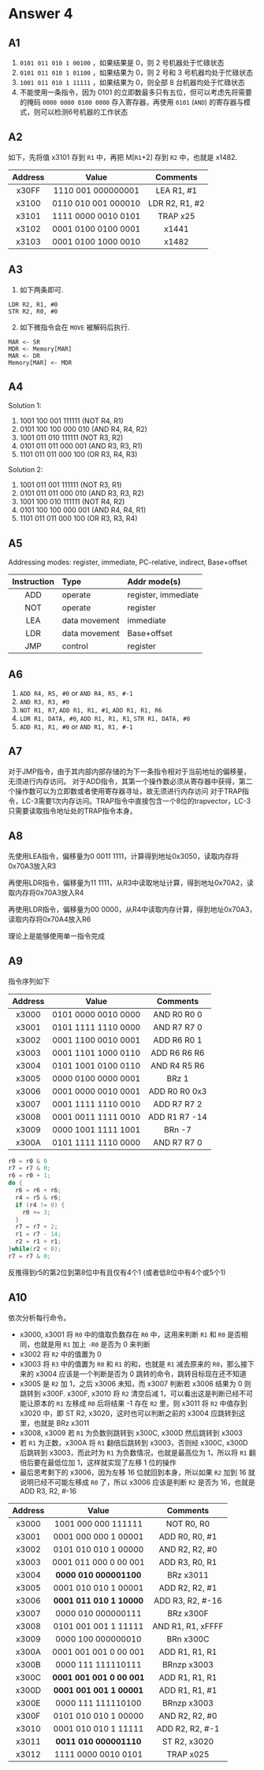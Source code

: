 # Answer 4

## A1

1. `0101 011 010 1 00100` ，如果结果是 0，则 2 号机器处于忙碌状态
2. `0101 011 010 1 01100` ，如果结果为 0，则 2 号和 3 号机器均处于忙碌状态
3. `1001 011 010 1 11111` ，如果结果为 0，则全部 8 台机器均处于忙碌状态
4. 不能使用一条指令，因为 0101 的立即数最多只有五位，但可以考虑先将需要的掩码 `0000 0000 0100 0000` 存入寄存器，再使用 `0101` (`AND`) 的寄存器与模式，则可以检测6号机器的工作状态

## A2

如下，先将值 x3101 存到 `R1` 中，再把 M[`R1`+2] 存到 `R2` 中，也就是 x1482.

| Address |        Value        |    Comments    |
| :-----: | :-----------------: | :------------: |
|  x30FF  | 1110 001 000000001  |   LEA R1, #1   |
|  x3100  | 0110 010 001 000010 | LDR R2, R1, #2 |
|  x3101  | 1111 0000 0010 0101 |    TRAP x25    |
|  x3102  | 0001 0100 0100 0001 |     x1441      |
|  x3103  | 0001 0100 1000 0010 |     x1482      |

## A3

1. 如下两条即可.

```
LDR R2, R1, #0
STR R2, R0, #0
```

2. 如下微指令会在 `MOVE` 被解码后执行.

```
MAR <- SR
MDR <- Memory[MAR]
MAR <- DR
Memory[MAR] <- MDR
```

## A4

Solution 1:

1. 1001 100 001 111111 (NOT R4, R1)
2. 0101 100 100 000 010 (AND R4, R4, R2)
3. 1001 011 010 111111 (NOT R3, R2)
4. 0101 011 011 000 001 (AND R3, R3, R1)
5. 1101 011 011 000 100 (OR R3, R4, R3)

Solution 2:

1. 1001 011 001 111111 (NOT R3, R1)
2. 0101 011 011 000 010 (AND R3, R3, R2)
3. 1001 100 010 111111 (NOT R4, R2)
4. 0101 100 100 000 001 (AND R4, R4, R1)
5. 1101 011 011 000 100 (OR R3, R3, R4)

## A5

Addressing modes: register, immediate, PC-relative, indirect, Base+offset

| Instruction | Type          | Addr mode(s)        |
| :---------: | :------------ | :------------------ |
|     ADD     | operate       | register, immediate |
|     NOT     | operate       | register            |
|     LEA     | data movement | immediate           |
|     LDR     | data movement | Base+offset         |
|     JMP     | control       | register            |

## A6

1. `ADD R4, R5, #0` or `AND R4, R5, #-1`
2. `AND R3, R3, #0`
3. `NOT R1, R7`, `ADD R1, R1, #1`, `ADD R1, R1, R6`
4. `LDR R1, DATA, #0`, `ADD R1, R1, R1`, `STR R1, DATA, #0`
5. `ADD R1, R1, #0` or `AND R1, R1, #-1`

## A7

对于JMP指令，由于其内部内部存储的为下一条指令相对于当前地址的偏移量，无须进行内存访问。
对于ADD指令，其第一个操作数必须从寄存器中获得，第二个操作数可以为立即数或者使用寄存器寻址，故无须进行内存访问
对于TRAP指令，LC-3需要1次内存访问。TRAP指令中直接包含一个8位的trapvector，LC-3只需要读取指令地址处的TRAP指令本身。

## A8

先使用LEA指令，偏移量为0 0011 1111，计算得到地址0x3050，读取内存将0x70A3放入R3

再使用LDR指令，偏移量为11 1111，从R3中读取地址计算，得到地址0x70A2，读取内存将0x70A3放入R4

再使用LDR指令，偏移量为00 0000，从R4中读取内存计算，得到地址0x70A3，读取内存将0x70A4放入R6

理论上是能够使用单一指令完成

## A9

指令序列如下

| Address |        Value        |   Comments    |
| :-----: | :-----------------: | :-----------: |
|  x3000  | 0101 0000 0010 0000 |  AND R0 R0 0  |
|  x3001  | 0101 1111 1110 0000 |  AND R7 R7 0  |
|  x3002  | 0001 1100 0010 0001 |  ADD R6 R0 1  |
|  x3003  | 0001 1101 1000 0110 | ADD R6 R6 R6  |
|  x3004  | 0101 1001 0100 0110 | AND R4 R5 R6  |
|  x3005  | 0000 0100 0000 0001 |     BRz 1     |
|  x3006  | 0001 0000 0010 0001 | ADD R0 R0 0x3 |
|  x3007  | 0001 1111 1110 0010 |  ADD R7 R7 2  |
|  x3008  | 0001 0011 1111 0010 | ADD R1 R7 -14 |
|  x3009  | 0000 1001 1111 1001 |    BRn -7     |
|  x300A  | 0101 1111 1110 0000 |  AND R7 R7 0  |


```c
r0 = r0 & 0
r7 = r7 & 0;
r6 = r0 + 1;
do {
  r6 = r6 + r6;
  r4 = r5 & r6;
  if (r4 != 0) {
    r0 += 3;
  }
  r7 = r7 + 2;
  r1 = r7 - 14;
  r2 = r1 + r1;
}while(r2 < 0);
r7 = r7 & 0;
```

反推得到r5的第2位到第8位中有且仅有4个1 (或者低8位中有4个或5个1)

## A10

依次分析每行命令。

- x3000, x3001 将 `R0` 中的值取负数存在 `R0` 中，这用来判断 `R1` 和 `R0` 是否相同，也就是用 `R1` 加上 `-R0` 是否为 0 来判断
- x3002 将 `R2` 中的值置为 0
- x3003 将 `R3` 中的值置为 `R0` 和 `R1` 的和，也就是 `R1` 减去原来的 `R0`，那么接下来的 x3004 应该是一个判断是否为 0 跳转的命令，跳转目标现在还不知道
- x3005 是 `R2` 加 1，之后 x3006 未知，而 x3007 判断若 x3006 结果为 0 则跳转到 x300F. x300F, x3010 将 `R2` 清空后减 1，可以看出这是判断已经不可能让原本的 `R1` 左移成 `R0` 后将结果 -1 存在 `R2` 里，则 x3011 将 `R2` 中值存到 x3020 中，即 ST R2, x3020，这时也可以判断之前的 x3004 应跳转到这里，也就是 BRz x3011
- x3008, x3009 若 `R1` 为负数则跳转到 x300C, x300D 然后跳转到 x3003
- 若 `R1` 为正数，x300A 将 `R1` 翻倍后跳转到 x3003，否则经 x300C, x300D 后跳转到 x3003，而此时为 `R1` 为负数情况，也就是最高位为 1，所以将 `R1` 翻倍后要在最低位加 1，这样就实现了左移 1 位的操作
- 最后思考剩下的 x3006，因为左移 16 位就回到本身，所以如果 `R2` 加到 16 就说明已经不可能左移成 `R0` 了，所以 x3006 应该是判断 `R2` 是否为 16，也就是 ADD R3, R2, #-16

| Address |           Value           |     Comments      |
| :-----: | :-----------------------: | :---------------: |
|  x3000  |    1001 000 000 111111    |    NOT R0, R0     |
|  x3001  |   0001 000 000 1 00001    |  ADD R0, R0, #1   |
|  x3002  |   0101 010 010 1 00000    |  AND R2, R2, #0   |
|  x3003  |   0001 011 000 0 00 001   |  ADD R3, R0, R1   |
|  x3004  |  **0000 010 000001100**   |     BRz x3011     |
|  x3005  |   0001 010 010 1 00001    |  ADD R2, R2, #1   |
|  x3006  | **0001 011 010 1 10000**  | ADD R3, R2, #-16  |
|  x3007  |    0000 010 000000111     |     BRz x300F     |
|  x3008  |   0101 001 001 1 11111    | AND R1, R1, xFFFF |
|  x3009  |    0000 100 000000010     |     BRn x300C     |
|  x300A  |   0001 001 001 0 00 001   |  ADD R1, R1, R1   |
|  x300B  |    0000 111 111110111     |    BRnzp x3003    |
|  x300C  | **0001 001 001 0 00 001** |  ADD R1, R1, R1   |
|  x300D  | **0001 001 001 1 00001**  |  ADD R1, R1, #1   |
|  x300E  |    0000 111 111110100     |    BRnzp x3003    |
|  x300F  |   0101 010 010 1 00000    |  AND R2, R2, #0   |
|  x3010  |   0001 010 010 1 11111    |  ADD R2, R2, #-1  |
|  x3011  |  **0011 010 000001110**   |   ST R2, x3020    |
|  x3012  |    1111 0000 0010 0101    |     TRAP x025     |
